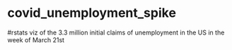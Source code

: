 # covid_unemployment_spike
#rstats viz of the 3.3 million initial claims of unemployment in the US in the week of March 21st
